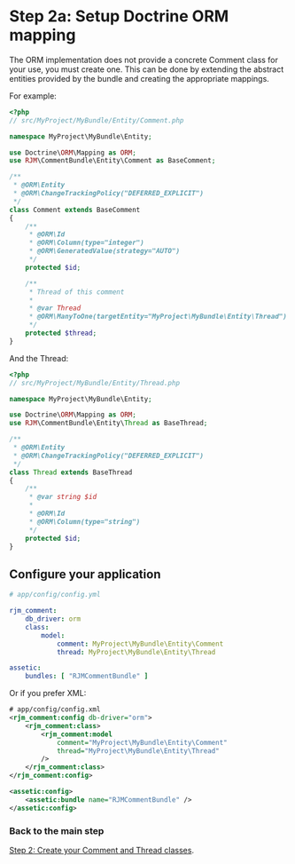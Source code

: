 Step 2a: Setup Doctrine ORM mapping
===================================
The ORM implementation does not provide a concrete Comment class for your use,
you must create one. This can be done by extending the abstract entities
provided by the bundle and creating the appropriate mappings.

For example:

``` php
<?php
// src/MyProject/MyBundle/Entity/Comment.php

namespace MyProject\MyBundle\Entity;

use Doctrine\ORM\Mapping as ORM;
use RJM\CommentBundle\Entity\Comment as BaseComment;

/**
 * @ORM\Entity
 * @ORM\ChangeTrackingPolicy("DEFERRED_EXPLICIT")
 */
class Comment extends BaseComment
{
    /**
     * @ORM\Id
     * @ORM\Column(type="integer")
     * @ORM\GeneratedValue(strategy="AUTO")
     */
    protected $id;

    /**
     * Thread of this comment
     *
     * @var Thread
     * @ORM\ManyToOne(targetEntity="MyProject\MyBundle\Entity\Thread")
     */
    protected $thread;
}
```

And the Thread:

``` php
<?php
// src/MyProject/MyBundle/Entity/Thread.php

namespace MyProject\MyBundle\Entity;

use Doctrine\ORM\Mapping as ORM;
use RJM\CommentBundle\Entity\Thread as BaseThread;

/**
 * @ORM\Entity
 * @ORM\ChangeTrackingPolicy("DEFERRED_EXPLICIT")
 */
class Thread extends BaseThread
{
    /**
     * @var string $id
     *
     * @ORM\Id
     * @ORM\Column(type="string")
     */
    protected $id;
}
```

## Configure your application

``` yaml
# app/config/config.yml

rjm_comment:
    db_driver: orm
    class:
        model:
            comment: MyProject\MyBundle\Entity\Comment
            thread: MyProject\MyBundle\Entity\Thread

assetic:
    bundles: [ "RJMCommentBundle" ]
```

Or if you prefer XML:

``` xml
# app/config/config.xml
<rjm_comment:config db-driver="orm">
    <rjm_comment:class>
        <rjm_comment:model
            comment="MyProject\MyBundle\Entity\Comment"
            thread="MyProject\MyBundle\Entity\Thread"
        />
    </rjm_comment:class>
</rjm_comment:config>

<assetic:config>
    <assetic:bundle name="RJMCommentBundle" />
</assetic:config>
```
### Back to the main step
[Step 2: Create your Comment and Thread classes](2-create_your_comment_and_thread_classes.md).
